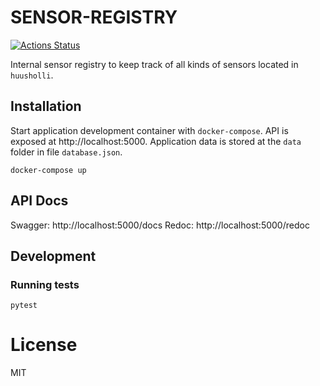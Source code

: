 # SENSOR-REGISTRY

[![Actions Status](https://github.com/huusholli/sensor-registry/workflows/CI/badge.svg)](https://github.com/huusholli/sensor-registry/actions)

Internal sensor registry to keep track of all kinds of sensors located in `huusholli`.

## Installation

Start application development container with `docker-compose`. API is exposed at http://localhost:5000. Application data is stored at the `data` folder in file `database.json`.

```
docker-compose up
```

## API Docs

Swagger: http://localhost:5000/docs
Redoc: http://localhost:5000/redoc

## Development

### Running tests

```
pytest
```

# License

MIT
